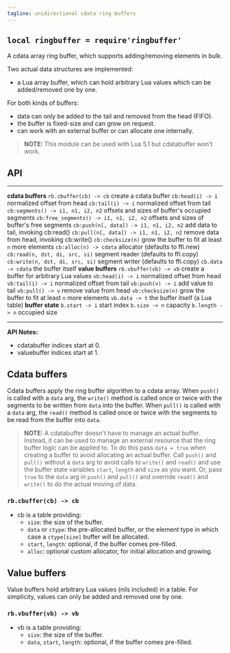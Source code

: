 ```yaml
---
tagline: unidirectional cdata ring buffers
---
```


## `local ringbuffer = require'ringbuffer'`

A cdata array ring buffer, which supports adding/removing elements in bulk.

Two actual data structures are implemented:

  * a Lua array buffer, which can hold arbitrary Lua values which can be
  added/removed one by one.

For both kinds of buffers:

  * data can only be added to the tail and removed from the head (FIFO).
  * the buffer is fixed-size and can grow on request.
  * can work with an external buffer or can allocate one internally.

> __NOTE:__ This module can be used with Lua 5.1 but cdatabuffer won't work.

## API

-------------------------------------------------------------- -----------------------------------------------------
__cdata buffers__
`rb.cbuffer(cb) -> cb`                                         create a cdata buffer
`cb:head(i) -> i`                                              normalized offset from head
`cb:tail(i) -> i`                                              normalized offset from tail
`cb:segments() -> i1, n1, i2, n2`                              offsets and sizes of buffer's occupied segments
`cb:free_segments() -> i1, n1, i2, n2`                         offsets and sizes of buffer's free segments
`cb:push(n[, data]) -> i1, n1, i2, n2`                         add data to tail, invoking cb:read()
`cb:pull(n[, data]) -> i1, n1, i2, n2`                         remove data from head, invoking cb:write()
`cb:checksize(n)`                                              grow the buffer to fit at least `n` more elements
`cb:alloc(n) -> cdata`                                         allocator (defaults to ffi.new)
`cb:read(n, dst, di, src, si)`                                 segment reader (defaults to ffi.copy)
`cb:write(n, dst, di, src, si)`                                segment writer (defaults to ffi.copy)
`cb.data -> cdata`                                             the buffer itself
__value buffers__
`rb.vbuffer(vb) -> vb`                                         create a buffer for arbitrary Lua values
`vb:head(i) -> i`                                              normalized offset from head
`vb:tail(i) -> i`                                              normalized offset from tail
`vb:push(v) -> i`                                              add value to tail
`vb:pull() -> v`                                               remove value from head
`vb:checksize(n)`                                              grow the buffer to fit at least `n` more elements
`vb.data -> t`                                                 the buffer itself (a Lua table)
__buffer state__
`b.start -> i`                                                 start index
`b.size -> n`                                                  capacity
`b.length -> n`                                                occupied size
-------------------------------------------------------------- -----------------------------------------------------

__API Notes:__

  * cdatabuffer indices start at 0.
  * valuebuffer indices start at 1.

## Cdata buffers

Cdata buffers apply the ring buffer algorithm to a cdata array.
When `push()` is called with a `data` arg, the `write()` method is called
once or twice with the segments to be written from `data` into the buffer.
When `pull()` is called with a `data` arg, the `read()` method is called once
or twice with the segments to be read from the buffer into `data`.

> __NOTE:__ A cdatabuffer doesn't have to manage an actual buffer. Instead,
it can be used to manage an external resource that the ring buffer logic
can be applied to. To do this pass `data = true` when creating a buffer
to avoid allocating an actual buffer. Call `push()` and `pull()` without
a `data` arg to avoid calls to `write()` and `read()` and use the buffer
state variables `start`, `length` and `size` as you want. Or, pass `true`
to the `data` arg in `push()` and `pull()` and override `read()`
and `write()` to do the actual moving of data.

### `rb.cbuffer(cb) -> cb`

  * cb is a table providing:
    * `size`: the size of the buffer.
    * `data` or `ctype`: the pre-allocated buffer, or the element type
    in which case a `ctype[size]` buffer will be allocated.
    * `start`, `length`: optional, if the buffer comes pre-filled.
    * `alloc`: optional custom allocator, for initial allocation and growing.

## Value buffers

Value buffers hold arbitrary Lua values (nils included) in a table.
For simplicity, values can only be added and removed one by one.

### `rb.vbuffer(vb) -> vb`

  * vb is a table providing:
    * `size`: the size of the buffer.
    * `data`, `start`, `length`: optional, if the buffer comes pre-filled.
